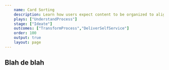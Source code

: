 ```yaml
---
    name: Card Sorting
    description: Learn how users expect content to be organized to align to your site taxonomy
    plays: ["UnderstandProcess"]
    stage: ["Ideate"]
    outcomes: ["TransformProcess","DeliverSelfService"]
    order: 100
    output: true
    layout: page
---
```


## Blah de blah